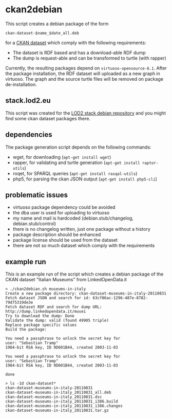 # ckan2debian
This script creates a debian package of the form

    ckan-dataset-$name_$date_all.deb

for a [CKAN dataset](http://thedatahub.org) which comply with the following requirements:

* The dataset is RDF based and has a download-able RDF dump
* The dump is request-able and can be transformed to turtle (with rapper)

Currently, the resulting packages depend on `virtuoso-opensource-6.1`.
After the package installation, the RDF dataset will uploaded as a new graph in virtuoso.
The graph and the source turtle files will be removed on package de-installation.

## stack.lod2.eu
This script was created for the [LOD2 stack debian repository](http://stack.lod2.eu)
and you might find some ckan dataset packages there.

## dependencies
The package generation script depends on the following commands:

* wget, for downloading (`apt-get install wget`)
* rapper, for validating and turtle generation (`apt-get install raptor-utils`)
* roqet, for SPARQL queries (`apt-get install rasqal-utils`)
* php5, for parsing the ckan JSON output (`apt-get install php5-cli`)

## problematic issues

* virtuoso package dependency could be avoided
* the dba user is used for uploading to virtuoso
* my name and mail is hardcoded (debian.stub/changelog, debian.stub/control)
* there is no changelog written, just one package without a history
* package description should be enhanced
* package license should be used from the dataset
* there are not so much dataset which comply with the requirements

## example run
This is an example run of the script which creates a debian package of the CKAN
dataset "Italian Museums" from LinkedOpenData.it

    > ./ckan2debian.sh museums-in-italy
    Create a new package directory: ckan-dataset-museums-in-italy-20110831
    Fetch dataset JSON and search for id: 63cf86ac-1296-487e-8782-79d75319de3e
    Fetch dataset RDF and search for dump URL: http://dump.linkedopendata.it/musei
    Try to download the dump: Done
    Validate the dump: valid (found 49905 triple)
    Replace package specific values
    Build the package:

    You need a passphrase to unlock the secret key for
    user: "Sebastian Tramp"
    1984-bit RSA key, ID 9D601B44, created 2003-11-03

    You need a passphrase to unlock the secret key for
    user: "Sebastian Tramp"
    1984-bit RSA key, ID 9D601B44, created 2003-11-03

    done

    > ls -1d ckan-dataset*
    ckan-dataset-museums-in-italy-20110831
    ckan-dataset-museums-in-italy_20110831_all.deb
    ckan-dataset-museums-in-italy_20110831.dsc
    ckan-dataset-museums-in-italy_20110831_i386.build
    ckan-dataset-museums-in-italy_20110831_i386.changes
    ckan-dataset-museums-in-italy_20110831.tar.gz
